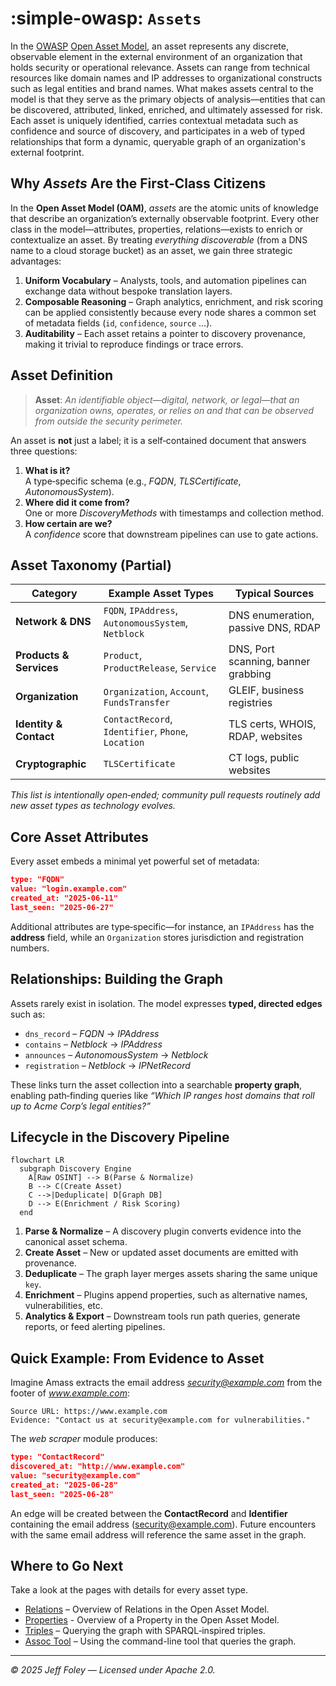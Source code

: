 # :simple-owasp: `Assets`

In the [OWASP](https://owasp.org) [Open Asset Model](https://github.com/owasp-amass/open-asset-model), an asset represents any discrete, observable element in the external environment of an organization that holds security or operational relevance. Assets can range from technical resources like domain names and IP addresses to organizational constructs such as legal entities and brand names. What makes assets central to the model is that they serve as the primary objects of analysis—entities that can be discovered, attributed, linked, enriched, and ultimately assessed for risk. Each asset is uniquely identified, carries contextual metadata such as confidence and source of discovery, and participates in a web of typed relationships that form a dynamic, queryable graph of an organization's external footprint.

## Why *Assets* Are the First‑Class Citizens

In the **Open Asset Model (OAM)**, *assets* are the atomic units of knowledge that describe an organization’s externally observable footprint.  Every other class in the model—attributes, properties, relations—exists to enrich or contextualize an asset.  By treating *everything discoverable* (from a DNS name to a cloud storage bucket) as an asset, we gain three strategic advantages:

1. **Uniform Vocabulary** – Analysts, tools, and automation pipelines can exchange data without bespoke translation layers.
2. **Composable Reasoning** – Graph analytics, enrichment, and risk scoring can be applied consistently because every node shares a common set of metadata fields (`id`, `confidence`, `source` …).
3. **Auditability** – Each asset retains a pointer to discovery provenance, making it trivial to reproduce findings or trace errors.

## Asset Definition

> **Asset**: *An identifiable object—digital, network, or legal—that an organization owns, operates, or relies on and that can be observed from outside the security perimeter.*

An asset is **not** just a label; it is a self‑contained document that answers three questions:

1. **What is it?**\
   A type‑specific schema (e.g., *FQDN*, *TLSCertificate*, *AutonomousSystem*).
2. **Where did it come from?**\
   One or more *DiscoveryMethods* with timestamps and collection method.
3. **How certain are we?**\
   A *confidence* score that downstream pipelines can use to gate actions.

## Asset Taxonomy (Partial)

| Category               | Example Asset Types                                    | Typical Sources                       |
| ---------------------- | ------------------------------------------------------ | ------------------------------------- |
| **Network & DNS**      | `FQDN`, `IPAddress`, `AutonomousSystem`, `Netblock` | DNS enumeration, passive DNS, RDAP |
| **Products & Services**       | `Product`, `ProductRelease`, `Service`      | DNS, Port scanning, banner grabbing    |
| **Organization**       | `Organization`, `Account`, `FundsTransfer`                 | GLEIF, business registries       |
| **Identity & Contact** | `ContactRecord`, `Identifier`, `Phone`, `Location`         | TLS certs, WHOIS, RDAP, websites     |
| **Cryptographic**      | `TLSCertificate`                             | CT logs, public websites         |

*This list is intentionally open‑ended; community pull requests routinely add new asset types as technology evolves.*

## Core Asset Attributes

Every asset embeds a minimal yet powerful set of metadata:

```json
type: "FQDN"
value: "login.example.com"
created_at: "2025-06-11"
last_seen: "2025-06-27"
```

Additional attributes are type‑specific—for instance, an `IPAddress` has the **address** field, while an `Organization` stores jurisdiction and registration numbers.

## Relationships: Building the Graph

Assets rarely exist in isolation.  The model expresses **typed, directed edges** such as:

- `dns_record` – *FQDN* → *IPAddress*
- `contains` – *Netblock* → *IPAddress*
- `announces` – *AutonomousSystem* → *Netblock*
- `registration` – *Netblock* → *IPNetRecord*

These links turn the asset collection into a searchable **property graph**, enabling path‑finding queries like *“Which IP ranges host domains that roll up to Acme Corp’s legal entities?”*

## Lifecycle in the Discovery Pipeline

```mermaid
flowchart LR
  subgraph Discovery Engine
    A[Raw OSINT] --> B(Parse & Normalize)
    B --> C(Create Asset)
    C -->|Deduplicate| D[Graph DB]
    D --> E(Enrichment / Risk Scoring)
  end
```

1. **Parse & Normalize** – A discovery plugin converts evidence into the canonical asset schema.
2. **Create Asset** – New or updated asset documents are emitted with provenance.
3. **Deduplicate** – The graph layer merges assets sharing the same unique `key`.
4. **Enrichment** – Plugins append properties, such as alternative names, vulnerabilities, etc.
5. **Analytics & Export** – Downstream tools run path queries, generate reports, or feed alerting pipelines.

## Quick Example: From Evidence to Asset

Imagine Amass extracts the email address *security@example.com* from the footer of *www.example.com*:

```text
Source URL: https://www.example.com
Evidence: "Contact us at security@example.com for vulnerabilities."
```

The *web scraper* module produces:

```json
type: "ContactRecord"
discovered_at: "http://www.example.com"
value: "security@example.com"
created_at: "2025-06-28"
last_seen: "2025-06-28"
```

An edge will be created between the **ContactRecord** and **Identifier** containing the email address (security@example.com). Future encounters with the same email address will reference the same asset in the graph.

## Where to Go Next

Take a look at the pages with details for every asset type.

- [Relations](../relations/index.md) – Overview of Relations in the Open Asset Model.
- [Properties](../properties/index.md) - Overview of a Property in the Open Asset Model.
- [Triples](../assetdb/triples.md) – Querying the graph with SPARQL‑inspired triples.
- [Assoc Tool](../framework_tools/assoc.md) – Using the command-line tool that queries the graph.

---

*© 2025 Jeff Foley — Licensed under Apache 2.0.*
